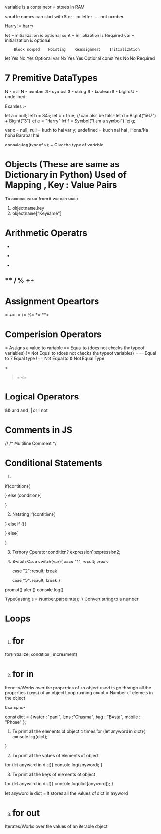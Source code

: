 variable is a containeor = stores in  RAM

varable names can start with $ or _ or letter ..... not number

Harry != harry

let = initialization is optional
cont = initialization is Required
var = initialization is optional 


	    Block scoped	Hoisting	Reassignment	Initialization
let	    Yes	            No	        Yes	            Optional
var	    No	            Yes     	Yes	            Optional
const	Yes	            No	        No	            Required


# 7 Premitive DataTypes

N - null
N - number
S - symbol
S - string
B - boolean
B - bigint
U - undefined

Examles :-

let a = null;
let b = 345;
let c = true; // can also be false
let d = BigInt("567") + BigInt("3")
let e = "Harry"
let f = Symbol("I am a symbol")
let g;

var x = null; null = kuch to hai
var y; undefined =  kuch nai hai , Hona/Na hona Barabar hai


console.log(typeof x); = Give the type of variable

# Objects (These are same as Dictionary in Python) Used of Mapping , Key : Value Pairs
To access value from it we can use :
1. objectname.key
2. objectname["Keyname"]
# Arithmetic Operatrs
 +
 -
 *
 **
 /
 %
 ++
 --

 # Assignment Opeartors
 =
 +=
 -=
 /=
 %=
 *=
 **=

 # Comperision Operators

= Assigns a value to variable
== Equal to (does not checks the typeof variables)
!= Not Equal to (does not checks the typeof variables)
=== Equal to 7 Equal type
!== Not Equal to & Not Equal Type
>
<
>=
<=

# Logical Operators

&&  and and 
||  or
!   not

# Comments in JS

//
/* Multiline Comment */

# Conditional Statements
1. 
if(contition){

}
else (condition){

}

2. Netsting
if(contition){

}
else if (){

}
else{

}

3. Ternory Operator
 condition? expression1:expression2;

4. Switch Case
switch(var){
    case "1":
    result;
    break

    case "2":
    result;
    break

    case "3":
    result;
    break
}


prompt()
alert()
console.log()


TypeCasting
a = Number.parseInt(a); // Convert string to a number

# Loops 
1. # for
for(initialize; condition ; increament)

2. # for in
Iterates/Works over the properties of an object
used to go through all the properties (keys) of an object
Loop running count = Number of elemets in the object

Example:-

const dict = {
  water : "pani",
  lens :"Chasma",
  bag : "BAsta",
  mobile : "Phone"
};

1. To print all the elements of object 4 times
for (let anyword in dict){
  console.log(dict);
  
}

2. To print all the values of elements of object

for (let anyword in dict){
  console.log(anyword);
}

3. To print all the keys of elements of object

for (let anyword in dict){
  console.log(dict[anyword]);
}

let anyword in dict = It stores all the values of dict in anyword


3. # for out
Iterates/Works over the values of an iterable object